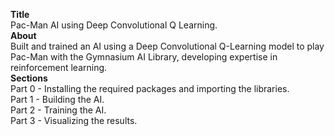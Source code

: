 <b>Title</b>
<br />
Pac-Man AI using Deep Convolutional Q Learning.
<br />
<b>About</b>
<br />
Built and trained an AI using a Deep Convolutional Q-Learning model to play Pac-Man with the Gymnasium AI Library, developing expertise in reinforcement learning.
<br />
<b>Sections</b>
<br/>
Part 0 - Installing the required packages and importing the libraries. 
<br />
Part 1 - Building the AI.
<br />
Part 2 - Training the AI.
<br />
Part 3 - Visualizing the results. 
